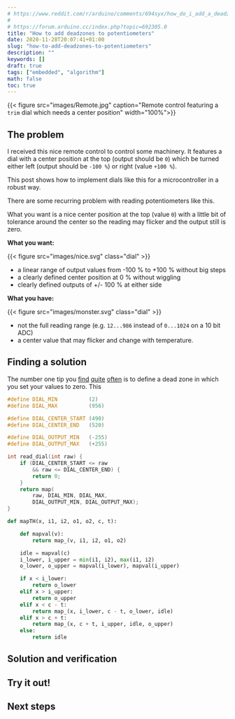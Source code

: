 ```yaml
---
# https://www.reddit.com/r/arduino/comments/694syx/how_do_i_add_a_deadzone_to_potentiometers_or/
# 
# https://forum.arduino.cc/index.php?topic=692305.0
title: "How to add deadzones to potentiometers"
date: 2020-11-28T20:07:41+01:00
slug: "how-to-add-deadzones-to-potentiometers"
description: ""
keywords: []
draft: true
tags: ["embedded", "algorithm"]
math: false
toc: true
---
```


<style>
.dial {
    width: 50%;
    margin: 0 auto;
}
</style>
{{< figure src="images/Remote.jpg" caption="Remote control featuring a `trim` dial which needs a center position" width="100%">}}

## The problem

I received this nice remote control to control some machinery.
It features a dial with a center position at the top (output should be `0`) which be
turned either left (output should be `-100 %`) or right (value `+100 %`).

This post shows how to implement dials like this for a microcontroller in a robust way.

There are some recurring problem with reading potentiometers like this.

What you want is a nice center position at the top (value `0`) with a little bit of
tolerance around the center so the reading may flicker and the output still is zero.

**What you want:**

{{< figure src="images/nice.svg" class="dial" >}}

- a linear range of output values from -100 % to +100 % without big steps
- a clearly defined center position at 0 % without wiggling
- clearly defined outputs of +/- 100 % at either side

**What you have:**

{{< figure src="images/monster.svg" class="dial" >}}

- not the full reading range (e.g. `12...986` instead of `0...1024` on a 10 bit ADC)
- a center value that may flicker and change with temperature.

## Finding a solution

The number one tip you [find](https://www.reddit.com/r/arduino/comments/694syx/how_do_i_add_a_deadzone_to_potentiometers_or/) [quite](https://www.reddit.com/r/arduino/comments/3m12jx/adjusting_the_center_or_a_potentiometer_or/) [often](https://forum.arduino.cc/index.php?topic=692305.0)
is to define a dead zone in which you set your values to zero.
This 

```c
#define DIAL_MIN          (2)
#define DIAL_MAX          (956)

#define DIAL_CENTER_START (490)
#define DIAL_CENTER_END   (520)

#define DIAL_OUTPUT_MIN   (-255)
#define DIAL_OUTPUT_MAX   (+255)

int read_dial(int raw) {
    if (DIAL_CENTER_START <= raw
        && raw <= DIAL_CENTER_END) {
        return 0;
    }
    return map(
        raw, DIAL_MIN, DIAL_MAX,
        DIAL_OUTPUT_MIN, DIAL_OUTPUT_MAX);
}
```

```python
def mapTH(x, i1, i2, o1, o2, c, t):

    def mapval(v):
        return map_(v, i1, i2, o1, o2)

    idle = mapval(c)
    i_lower, i_upper = min(i1, i2), max(i1, i2)
    o_lower, o_upper = mapval(i_lower), mapval(i_upper)

    if x < i_lower:
        return o_lower
    elif x > i_upper:
        return o_upper
    elif x < c - t:
        return map_(x, i_lower, c - t, o_lower, idle)
    elif x > c + t:
        return map_(x, c + t, i_upper, idle, o_upper)
    else:
        return idle
```

## Solution and verification

## Try it out!

## Next steps
